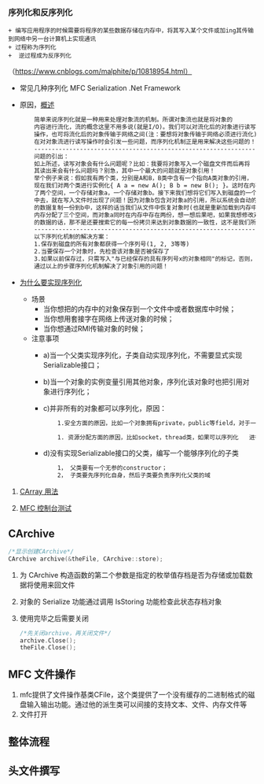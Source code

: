 
### 序列化和反序列化
	+ 编写应用程序的时候需要将程序的某些数据存储在内存中，将其写入某个文件或加ing其传输到网络中另一台计算机上实现通讯
	+ 过程称为序列化
	+  逆过程成为反序列化

（https://www.cnblogs.com/malphite/p/10818954.html）
+ 常见几种序列化
MFC Serialization
 .Net Framework
+ 原因，[概述]( https://blog.csdn.net/GDFHGFHGFH/article/details/120370099)

	```txt
		简单来说序列化就是一种用来处理对象流的机制。所谓对象流也就是将对象的
		内容进行流化，流的概念这里不用多说(就是I/O)。我们可以对流化后的对象进行读写
		操作，也可将流化后的对象传输于网络之间(注：要想将对象传输于网络必须进行流化)！
		在对对象流进行读写操作时会引发一些问题，而序列化机制正是用来解决这些问题的！
		-----------------------------------------------------------------------------------------
		问题的引出：
		如上所述，读写对象会有什么问题呢？比如：我要将对象写入一个磁盘文件而后再将
		其读出来会有什么问题吗？别急，其中一个最大的问题就是对象引用！
		举个例子来说：假如我有两个类，分别是A和B，B类中含有一个指向A类对象的引用，
		现在我们对两个类进行实例化{ A a = new A(); B b = new B(); }。这时在内存中实际上分配
		了两个空间，一个存储对象a，一个存储对象b。接下来我们想将它们写入到磁盘的一个文件
		中去，就在写入文件时出现了问题！因为对象b包含对对象a的引用，所以系统会自动的将a
		的数据复制一份到b中，这样的话当我们从文件中恢复对象时(也就是重新加载到内存中)时，
		内存分配了三个空间，而对象a同时在内存中存在两份，想一想后果吧，如果我想修改对象a
		的数据的话，那不是还要搜索它的每一份拷贝来达到对象数据的一致性，这不是我们所希望的！
		-----------------------------------------------------------------------------------------
		以下序列化机制的解决方案：
		1.保存到磁盘的所有对象都获得一个序列号(1, 2, 3等等)
		2.当要保存一个对象时，先检查该对象是否被保存了
		3.如果以前保存过，只需写入"与已经保存的具有序列号x的对象相同"的标记，否则，保存该对象
		通过以上的步骤序列化机制解决了对象引用的问题！
	```

+ [为什么要实现序列化](https://blog.csdn.net/lhcdate/article/details/111175023)
	+ 场景
		- 当你想把的内存中的对象保存到一个文件中或者数据库中时候；
		- 当你想用套接字在网络上传送对象的时候；
		- 当你想通过RMI传输对象的时候；
	+ 注意事项
		- a)当一个父类实现序列化，子类自动实现序列化，不需要显式实现Serializable接口；
		- b)当一个对象的实例变量引用其他对象，序列化该对象时也把引用对象进行序列化；
		- c)并非所有的对象都可以序列化，原因：

			```txt
				1.安全方面的原因，比如一个对象拥有private，public等field，对于一个要传输的对象，比如写到文件，或者进行RMI(远程方法调用)传输等，在序列化进行传输的过程中，这个对象的private等域是不受保护的。

				1. 资源分配方面的原因，比如socket，thread类，如果可以序列化	进行传输或者保存，也无法对他们进行重新的资源分配，而且，也是没有必要这样实现。
			```

		- d)没有实现Serializable接口的父类，编写一个能够序列化的子类
			
			```txt	
				1， 父类要有一个无参的constructor；
				2， 子类要先序列化自身，然后子类要负责序列化父类的域
			```

1. [CArray 用法](http://www.360doc.com/content/13/1223/10/12282510_339435444.shtml)

2. [MFC 控制台测试]( https://www.cnblogs.com/chenshuangjian/p/16672841.html)

## CArchive

```c++
/*显示创建CArchive*/
CArchive archive(&theFile, CArchive::store);
```

1. 为 CArchive 构造函数的第二个参数是指定的枚举值存档是否为存储或加载数据将使用来回文件
2. 对象的 Serialize 功能通过调用 IsStoring 功能检查此状态存档对象
3. 使用完毕之后需要关闭

	```c++
	/*先关闭archive，再关闭文件*/
	archive.Close();
	theFile.Close();
	```

## MFC 文件操作

1. mfc提供了文件操作基类CFile，这个类提供了一个没有缓存的二进制格式的磁盘输入输出功能。通过他的派生类可以间接的支持文本、文件、内存文件等
2. 文件打开

## 整体流程

## 头文件撰写


